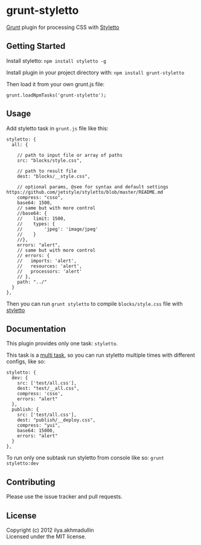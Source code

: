 # grunt-styletto

[Grunt](https://github.com/gruntjs/grunt) plugin for processing CSS with [Styletto](https://github.com/jetstyle/styletto)

## Getting Started
Install styletto: `npm install styletto -g`  

Install plugin in your project directory with: `npm install grunt-styletto`  

Then load it from your own grunt.js file:

`grunt.loadNpmTasks('grunt-styletto');`

## Usage
Add styletto task in `grunt.js` file like this:
```
styletto: {
  all: {

    // path to input file or array of paths
    src: "blocks/style.css",

    // path to result file
    dest: "blocks/__style.css",

    // optional params, @see for syntax and default settings https://github.com/jetstyle/styletto/blob/master/README.md
    compress: "csso",
    base64: 1500,
    // same but with more control
    //base64: {
    //    limit: 1500,
    //    types: {
    //        'jpeg': 'image/jpeg'
    //    }
    //},
    errors: "alert",
    // same but with more control
    // errors: {
    //   imports: 'alert',
    //   resources: 'alert',
    //   processors: 'alert'
    // },
    path: "../"
  }
},
```
Then you can run `grunt styletto` to compile `blocks/style.css` file with [styletto](https://github.com/jetstyle/styletto)  

## Documentation

This plugin provides only one task: `styletto`.  

This task is a [multi task][types_of_tasks], so you can run styletto multiple times with different configs, like so:  
  
```
styletto: {
  dev: {
    src: ['test/all.css'],
    dest: "test/__all.css",
    compress: 'csso',
    errors: "alert"
  },
  publish: {
    src: ['test/all.css'],
    dest: "publish/__deploy.css",
    compress: "yui",
    base64: 15000,
    errors: "alert"
  }
},
```
To run only one subtask run styletto from console like so: `grunt styletto:dev`  



## Contributing
Please use the issue tracker and pull requests.

## License
Copyright (c) 2012 ilya.akhmadullin  
Licensed under the MIT license.  


[types_of_tasks]: https://github.com/gruntjs/grunt/blob/master/docs/types_of_tasks.md
